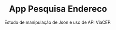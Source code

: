 <div align="center">
  <h1>App Pesquisa Endereco</h1>
</div>
  <p align="center">Estudo de manipulação de Json e uso de API ViaCEP.</p>
